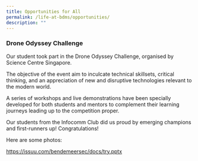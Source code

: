 ```yaml
---
title: Opportunities for All
permalink: /life-at-bdms/opportunities/
description: ""
---
```

### **Drone Odyssey Challenge**

Our student took part in the Drone Odyssey Challenge, organised by Science Centre Singapore.  

The objective of the event aim to inculcate technical skillsets, critical thinking, and an appreciation of new and disruptive technologies relevant to the modern world.

A series of workshops and live demonstrations have been specially developed for both students and mentors to complement their learning journeys leading up to the competition proper. 

Our students from the Infocomm Club did us proud by emerging champions and first-runners up!  Congratulations!  

Here are some photos:


https://issuu.com/bendemeersec/docs/try.pptx

